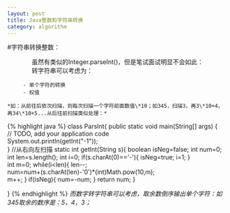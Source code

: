 ```yaml
---
layout: post
title: Java整数和字符串转换
category: algorithm
---
```

#字符串转换整数：

　　　　虽然有类似的Integer.parseInt()，但是笔试面试明显不会如此：
　　　　转字符串可以考虑为：

         - 单个字符的转换
         - 权值

    *如：从前往后依次扫描，则每次扫描一个字符前面数值\*10；如345，扫描3，再3\*10+4，再34\*10+5...从后往前扫描类似处理：*
{% highlight java %}
        class ParsInt{
        public static void main(String[] args) {        
        // TODO, add your application code           
        System.out.println(getInt("-1"));                
    }
        //从右向左扫描
        static int getInt(String  s){
            boolean isNeg=false;
            int num=0;
            int len=s.length();
            int i=0;
            if(s.charAt(0)=='-'){
                isNeg=true;
                i=1;
            }    
            int m=0;
            while(i<len){
                len--;        
                num=num+(s.charAt(len)-'0')*(int)Math.pow(10,m);                
                m++;
            }
            if(isNeg){
            num=-num;
            }
            return num;
        }           

}
{% endhighlight %}
*而数字转字符串可以考虑，取余数倒序输出单个字符：如345取余的数序是：5，4，3；*




